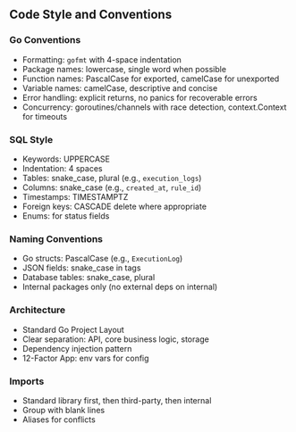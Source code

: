 ## Code Style and Conventions

### Go Conventions
- Formatting: `gofmt` with 4-space indentation
- Package names: lowercase, single word when possible
- Function names: PascalCase for exported, camelCase for unexported
- Variable names: camelCase, descriptive and concise
- Error handling: explicit returns, no panics for recoverable errors
- Concurrency: goroutines/channels with race detection, context.Context for timeouts

### SQL Style
- Keywords: UPPERCASE
- Indentation: 4 spaces
- Tables: snake_case, plural (e.g., `execution_logs`)
- Columns: snake_case (e.g., `created_at`, `rule_id`)
- Timestamps: TIMESTAMPTZ
- Foreign keys: CASCADE delete where appropriate
- Enums: for status fields

### Naming Conventions
- Go structs: PascalCase (e.g., `ExecutionLog`)
- JSON fields: snake_case in tags
- Database tables: snake_case, plural
- Internal packages only (no external deps on internal)

### Architecture
- Standard Go Project Layout
- Clear separation: API, core business logic, storage
- Dependency injection pattern
- 12-Factor App: env vars for config

### Imports
- Standard library first, then third-party, then internal
- Group with blank lines
- Aliases for conflicts